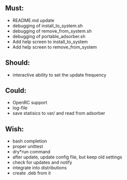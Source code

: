 ## Must:
* README.md update
* debugging of install\_to\_system.sh
* debugging of remove\_from\_system.sh
* debugging of portable\_adsorber.sh
* Add help screen to install\_to\_system
* Add help screen to remove\_from\_system

## Should:
* interactive ability to set the update frequency

## Could:
* OpenRC support
* log-file
* save statisics to var/ and read from adsorber

## Wish:
* bash completion
* proper unittest
* dry*run command
* after update, update config file, but keep old settings
* check for updates and notify
* integrate into distributions
* create .deb from it
